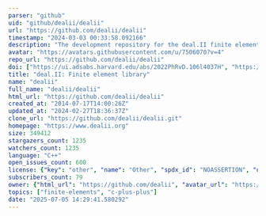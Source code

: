 ```yaml
---
parser: "github"
uid: "github/dealii/dealii"
url: "https://github.com/dealii/dealii"
timestamp: "2024-03-03 00:33:58.092166"
description: "The development repository for the deal.II finite element library."
avatar: "https://avatars.githubusercontent.com/u/7506070?v=4"
repo_url: "https://github.com/dealii/dealii"
doi: ["https://ui.adsabs.harvard.edu/abs/2022PhRvD.106l4037H", "https://ui.adsabs.harvard.edu/abs/2019arXiv191013247A", "https://ui.adsabs.harvard.edu/abs/2024ascl.soft01007A/abstract"]
title: "deal.II: Finite element library"
name: "dealii"
full_name: "dealii/dealii"
html_url: "https://github.com/dealii/dealii"
created_at: "2014-07-17T14:00:26Z"
updated_at: "2024-02-27T18:36:37Z"
clone_url: "https://github.com/dealii/dealii.git"
homepage: "https://www.dealii.org"
size: 349412
stargazers_count: 1235
watchers_count: 1235
language: "C++"
open_issues_count: 600
license: {"key": "other", "name": "Other", "spdx_id": "NOASSERTION", "url": null, "node_id": "MDc6TGljZW5zZTA="}
subscribers_count: 79
owner: {"html_url": "https://github.com/dealii", "avatar_url": "https://avatars.githubusercontent.com/u/7506070?v=4", "login": "dealii", "type": "Organization"}
topics: ["finite-elements", "c-plus-plus"]
date: "2025-07-05 14:29:41.580292"
---
```

